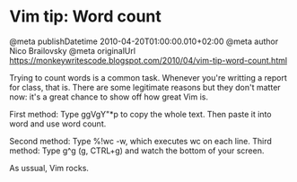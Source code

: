 # Vim tip: Word count

@meta publishDatetime 2010-04-20T01:00:00.010+02:00
@meta author Nico Brailovsky
@meta originalUrl https://monkeywritescode.blogspot.com/2010/04/vim-tip-word-count.html

Trying to count words is a common task. Whenever you're writting a report for class, that is. There are some legitimate reasons but they don't matter now: it's a great chance to show off how great Vim is.

First method: Type ggVgY"\*p to copy the whole text. Then paste it into word and use word count.

Second method: Type %!wc -w, which executes wc on each line.
Third method: Type g^g (g, CTRL+g) and watch the bottom of your screen.

As ussual, Vim rocks.

